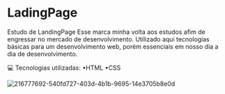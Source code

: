 # LadingPage
Estudo de LandingPage
Esse marca minha volta aos estudos afim de engressar no mercado de desenvolvimento. Utilizado aqui tecnologias básicas para um desenvolvimento web, porém essenciais em nosso dia a dia de desenvolvimento.

💻 Tecnologias utilizadas: 
•HTML
•CSS


![216777692-540fd727-403d-4b1b-9695-14e3705b8e0d](https://user-images.githubusercontent.com/12845714/216788295-810e6054-6fbe-4ac4-98d0-433f432170ad.png)
